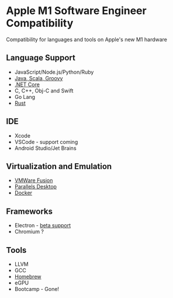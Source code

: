 # Apple M1 Software Engineer Compatibility
Compatibility for languages and tools on Apple's new M1 hardware

## Language Support
* JavaScript/Node.js/Python/Ruby
* [Java, Scala, Groovy](https://www.azul.com/downloads/zulu-community/?os=macos&architecture=arm-64-bit&package=jdk)
* [.NET Core](https://github.com/dotnet/runtime/issues/43313)
* C, C++, Obj-C and Swift
* Go Lang
* [Rust](https://www.reddit.com/r/rust/comments/hlu1yi/rustc_works_on_apple_silicon_dtk/)

## IDE
* Xcode
* VSCode - support coming
* Android Studio/Jet Brains

## Virtualization and Emulation
* [VMWare Fusion](https://appleinsider.com/articles/20/11/11/parallels-confirms-apple-m1-support-amid-silence-from-other-virtualization-companies)
* [Parallels Desktop](https://appleinsider.com/articles/20/11/11/parallels-confirms-apple-m1-support-amid-silence-from-other-virtualization-companies)
* [Docker](https://www.docker.com/blog/apple-silicon-m1-chips-and-docker/)

## Frameworks
* Electron - [beta support](https://www.electronjs.org/blog/apple-silicon)
* Chromium ?

## Tools
* LLVM
* GCC
* [Homebrew](https://osxdaily.com/2020/11/18/how-run-homebrew-x86-terminal-apple-silicon-mac/)
* eGPU
* Bootcamp - Gone!